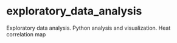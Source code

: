 # exploratory_data_analysis
Exploratory  data analysis. Python analysis and visualization. Heat correlation map
